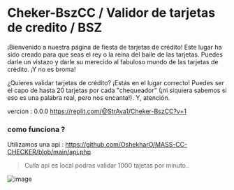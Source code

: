 # Cheker-BszCC / Validor de tarjetas de credito / BSZ
¡Bienvenido a nuestra página de fiesta de tarjetas de crédito! Este lugar ha sido creado para que seas el rey o la reina del baile de las tarjetas. Puedes darle un vistazo y darle su merecido al fabuloso mundo de las tarjetas de crédito. ¡Y no es broma!

¿Quieres validar tarjetas de crédito? ¡Estás en el lugar correcto! Puedes ser el capo de hasta 20 tarjetas por cada "chequeador" (¡ni siquiera sabemos si eso es una palabra real, pero nos encanta!). Y, atención.

vercion : 0.0.0 https://replit.com/@StrAva1/Cheker-BszCC?v=1

### como funciona ?
Utilizamos una api :  https://github.com/OshekharO/MASS-CC-CHECKER/blob/main/api.php 
> Culla api es local podras validar 1000 tajetas por minuto..

![image](https://github.com/AvastrOficial/Checker-BszCC/assets/91764815/792da002-3d41-4f26-9939-c9692088292f)
